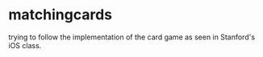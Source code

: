 # matchingcards

trying to follow the implementation of the card game as seen in Stanford's iOS class.
